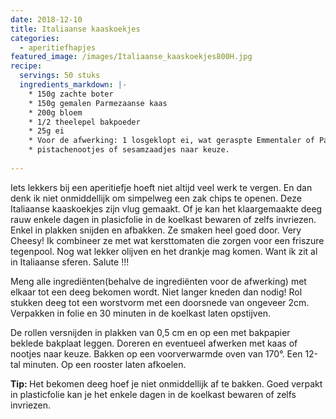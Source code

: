 ```yaml
---
date: 2018-12-10
title: Italiaanse kaaskoekjes
categories:
  - aperitiefhapjes
featured_image: /images/Italiaanse_kaaskoekjes800H.jpg
recipe:
  servings: 50 stuks
  ingredients_markdown: |-
    * 150g zachte boter
    * 150g gemalen Parmezaanse kaas
    * 200g bloem
    * 1/2 theelepel bakpoeder 
    * 25g ei
    * Voor de afwerking: 1 losgeklopt ei, wat geraspte Emmentaler of Parmezaanse kaas,
    * pistachenootjes of sesamzaadjes naar keuze.  
         
---
```

Iets lekkers bij een aperitiefje hoeft niet altijd veel werk te vergen. En dan denk ik niet onmiddellijk om simpelweg een zak chips te openen. 
Deze Italiaanse kaaskoekjes zijn vlug gemaakt.
Of je kan het klaargemaakte deeg rauw enkele dagen in plasicfolie  in de koelkast bewaren of zelfs invriezen.
Enkel in plakken snijden en afbakken.
Ze smaken heel goed door. Very Cheesy!
Ik combineer ze met wat kersttomaten die zorgen voor een friszure tegenpool.
Nog wat lekker olijven en het drankje mag komen. Want ik zit al in Italiaanse sferen.
Salute !!! 

<!--more-->

Meng alle ingrediënten(behalve de ingrediënten voor de afwerking) met elkaar tot een deeg bekomen wordt. Niet langer kneden dan nodig!
Rol stukken deeg tot een worstvorm met een doorsnede van ongeveer 2cm.
Verpakken in folie en 30 minuten in de koelkast laten opstijven.

De rollen versnijden in plakken van 0,5 cm en op een met bakpapier beklede bakplaat leggen. Doreren en eventueel afwerken met kaas of nootjes naar keuze.
Bakken op een voorverwarmde oven van 170°. Een 12-tal minuten.
Op een rooster laten afkoelen.

<b>Tip: </b>
Het bekomen deeg hoef je niet onmiddellijk af te bakken.
Goed verpakt in plasticfolie kan je het enkele dagen in de koelkast bewaren of zelfs invriezen.




